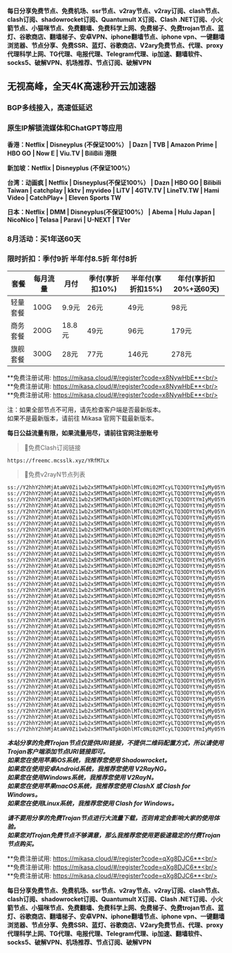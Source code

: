 **每日分享免费节点、免费机场、ssr节点、v2ray节点、v2ray订阅、clash节点、clash订阅、shadowrocket订阅、Quantumult X订阅、Clash .NET订阅、小火箭节点、小猫咪节点、免费翻墙、免费科学上网、免费梯子、免费trojan节点、蓝灯、谷歌商店、翻墙梯子、安卓VPN、iphone翻墙节点、iphone vpn、一键翻墙浏览器、节点分享、免费SSR、蓝灯、谷歌商店、V2ary免费节点、代理、proxy代理科学上网、TG代理、电报代理、Telegram代理、ip加速、翻墙软件、socks5、破解VPN、机场推荐、节点订阅、破解VPN**


## 无视高峰，全天4K高速秒开云加速器
### BGP多线接入，高速低延迟
### 原生IP解锁流媒体和ChatGPT等应用

**香港：Netflix | Disneyplus (不保证100%） | Dazn | TVB | Amazon Prime | HBO GO | Now E | Viu.TV | BiliBili 港限**

**新加坡：Netflix | Disneyplus (不保证100%）**

**台湾：动画疯 | Netflix | Disneyplus(不保证100%） | Dazn | HBO GO | Bilibili Taiwan | catchplay | kktv | myvideo | LiTV | 4GTV.TV | LineTV.TW | Hami Video | CatchPlay+ | Eleven Sports TW**

**日本：Netflix | DMM | Disneyplus(不保证100%） | Abema | Hulu Japan | NicoNico | Telasa | Paravi | U-NEXT | TVer**

### 8月活动：买1年送60天
### 限时折扣：季付9折 半年付8.5折 年付8折

| 套餐 | 每月流量 | 月付 | 季付(享折扣10%) | 半年付(享折扣15%) | 年付(享折扣20%+送60天) |
| --- | ----- | --- | --------- | ---------- | ------------- |
| 轻量套餐 | 100G | 9.9元 | 26元 | 49元 |  98元 |
| 商务套餐 | 200G | 18.8元 | 49元 | 96元 |  179元 |
| 旗舰套餐 | 300G | 28元 | 77元 | 146元 |  278元 |


**免费注册试用: https://mikasa.cloud/#/register?code=x8NywHbE**<br/>
**免费注册试用: https://mikasa.cloud/#/register?code=x8NywHbE**<br/>
**免费注册试用: https://mikasa.cloud/#/register?code=x8NywHbE**<br/>

注：如果全部节点不可用，请先检查客户端是否最新版本。<br/>
  如果不是最新版本，请前往 Mikasa 官网下载最新版本。


**每日公益流量有限，如果流量用尽，请前往官网注册账号**
      

>🚀免费Clash订阅链接

```
https://freemc.mcsslk.xyz/YRfM7Lx
```


>🚀免费v2rayN节点列表

```
ss://Y2hhY2hhMjAtaWV0Zi1wb2x5MTMwNTpkODhlMTc0Ni02MTcyLTQ3ODYtYmIyMy05YWEyZTg1Y2RkZjQ@free.2apzhfa.xyz:31141#%E5%89%A9%E4%BD%99%E6%B5%81%E9%87%8F%EF%BC%9A10%20GB
ss://Y2hhY2hhMjAtaWV0Zi1wb2x5MTMwNTpkODhlMTc0Ni02MTcyLTQ3ODYtYmIyMy05YWEyZTg1Y2RkZjQ@free.2apzhfa.xyz:31141#%E5%A5%97%E9%A4%90%E5%88%B0%E6%9C%9F%EF%BC%9A%E9%95%BF%E6%9C%9F%E6%9C%89%E6%95%88
ss://Y2hhY2hhMjAtaWV0Zi1wb2x5MTMwNTpkODhlMTc0Ni02MTcyLTQ3ODYtYmIyMy05YWEyZTg1Y2RkZjQ@free.2apzhfa.xyz:31141#%E6%97%A0%E6%B3%95%E4%BD%BF%E7%94%A8%E8%AF%B7%E6%9D%A5%E5%AE%98%E7%BD%91%E6%9B%B4%E6%96%B0%E8%AE%A2%E9%98%85
ss://Y2hhY2hhMjAtaWV0Zi1wb2x5MTMwNTpkODhlMTc0Ni02MTcyLTQ3ODYtYmIyMy05YWEyZTg1Y2RkZjQ@free.2apzhfa.xyz:31141#%E4%BD%BF%E7%94%A8%E5%89%8D%E8%AF%B7%E5%8D%B8%E8%BD%BD%E5%8F%8D%E8%AF%88app
ss://Y2hhY2hhMjAtaWV0Zi1wb2x5MTMwNTpkODhlMTc0Ni02MTcyLTQ3ODYtYmIyMy05YWEyZTg1Y2RkZjQ@free.2apzhfa.xyz:31141#%E5%AE%98%E7%BD%91%E5%9C%B0%E5%9D%80%EF%BC%9A%20a.mikasass.pro
ss://Y2hhY2hhMjAtaWV0Zi1wb2x5MTMwNTpkODhlMTc0Ni02MTcyLTQ3ODYtYmIyMy05YWEyZTg1Y2RkZjQ@free.2apzhfa.xyz:31141#%E6%B0%B8%E4%B9%85%E5%9F%9F%E5%90%8D%E5%8F%91%E5%B8%83%E9%A1%B5%EF%BC%9Amcrelease.xyz
ss://Y2hhY2hhMjAtaWV0Zi1wb2x5MTMwNTpkODhlMTc0Ni02MTcyLTQ3ODYtYmIyMy05YWEyZTg1Y2RkZjQ@free.2apzhfa.xyz:31141#%F0%9F%87%AD%F0%9F%87%B0%E9%A6%99%E6%B8%AF%2001%20%7C%201x%20HK
ss://Y2hhY2hhMjAtaWV0Zi1wb2x5MTMwNTpkODhlMTc0Ni02MTcyLTQ3ODYtYmIyMy05YWEyZTg1Y2RkZjQ@free.2apzhfa.xyz:31143#%F0%9F%87%AD%F0%9F%87%B0%E9%A6%99%E6%B8%AF%2002%20%7C%201x%20HK
ss://Y2hhY2hhMjAtaWV0Zi1wb2x5MTMwNTpkODhlMTc0Ni02MTcyLTQ3ODYtYmIyMy05YWEyZTg1Y2RkZjQ@free.2apzhfa.xyz:31145#%F0%9F%87%AD%F0%9F%87%B0%E9%A6%99%E6%B8%AF%E5%AE%B6%E5%AE%BD%2003%20%7C%201x%20HK
ss://Y2hhY2hhMjAtaWV0Zi1wb2x5MTMwNTpkODhlMTc0Ni02MTcyLTQ3ODYtYmIyMy05YWEyZTg1Y2RkZjQ@free.2apzhfa.xyz:31241#%F0%9F%87%B9%F0%9F%87%BC%E5%8F%B0%E6%B9%BE%2001%20%7C%201x%20TW
ss://Y2hhY2hhMjAtaWV0Zi1wb2x5MTMwNTpkODhlMTc0Ni02MTcyLTQ3ODYtYmIyMy05YWEyZTg1Y2RkZjQ@free.2apzhfa.xyz:31243#%F0%9F%87%B9%F0%9F%87%BC%E5%8F%B0%E6%B9%BE%2002%20%7C%201x%20TW
ss://Y2hhY2hhMjAtaWV0Zi1wb2x5MTMwNTpkODhlMTc0Ni02MTcyLTQ3ODYtYmIyMy05YWEyZTg1Y2RkZjQ@free.2apzhfa.xyz:31245#%F0%9F%87%B9%F0%9F%87%BC%E5%8F%B0%E6%B9%BE%2003%20%7C%201x%20TW
ss://Y2hhY2hhMjAtaWV0Zi1wb2x5MTMwNTpkODhlMTc0Ni02MTcyLTQ3ODYtYmIyMy05YWEyZTg1Y2RkZjQ@free.2apzhfa.xyz:31111#%F0%9F%87%AF%F0%9F%87%B5%E6%97%A5%E6%9C%AC%2001%20%7C%201x%20JP
ss://Y2hhY2hhMjAtaWV0Zi1wb2x5MTMwNTpkODhlMTc0Ni02MTcyLTQ3ODYtYmIyMy05YWEyZTg1Y2RkZjQ@free.2apzhfa.xyz:31113#%F0%9F%87%AF%F0%9F%87%B5%E6%97%A5%E6%9C%AC%2002%20%7C%201x%20JP
ss://Y2hhY2hhMjAtaWV0Zi1wb2x5MTMwNTpkODhlMTc0Ni02MTcyLTQ3ODYtYmIyMy05YWEyZTg1Y2RkZjQ@free.2apzhfa.xyz:31115#%F0%9F%87%AF%F0%9F%87%B5%E6%97%A5%E6%9C%AC%2003%20%7C%201x%20JP
ss://Y2hhY2hhMjAtaWV0Zi1wb2x5MTMwNTpkODhlMTc0Ni02MTcyLTQ3ODYtYmIyMy05YWEyZTg1Y2RkZjQ@free.2apzhfa.xyz:31171#%F0%9F%87%B8%F0%9F%87%AC%E6%96%B0%E5%8A%A0%E5%9D%A1%2001%20%7C%201x%20SG
ss://Y2hhY2hhMjAtaWV0Zi1wb2x5MTMwNTpkODhlMTc0Ni02MTcyLTQ3ODYtYmIyMy05YWEyZTg1Y2RkZjQ@free.2apzhfa.xyz:31173#%F0%9F%87%B8%F0%9F%87%AC%E6%96%B0%E5%8A%A0%E5%9D%A1%2002%20%7C%201x%20SG
ss://Y2hhY2hhMjAtaWV0Zi1wb2x5MTMwNTpkODhlMTc0Ni02MTcyLTQ3ODYtYmIyMy05YWEyZTg1Y2RkZjQ@free.2apzhfa.xyz:31175#%F0%9F%87%B8%F0%9F%87%AC%E6%96%B0%E5%8A%A0%E5%9D%A1%2003%20%7C%201x%20SG
ss://Y2hhY2hhMjAtaWV0Zi1wb2x5MTMwNTpkODhlMTc0Ni02MTcyLTQ3ODYtYmIyMy05YWEyZTg1Y2RkZjQ@free.2apzhfa.xyz:31311#%F0%9F%87%B0%F0%9F%87%B7%E9%9F%A9%E5%9B%BD%2001%20%7C%201x%20KR
ss://Y2hhY2hhMjAtaWV0Zi1wb2x5MTMwNTpkODhlMTc0Ni02MTcyLTQ3ODYtYmIyMy05YWEyZTg1Y2RkZjQ@free.2apzhfa.xyz:31341#%F0%9F%87%B5%F0%9F%87%AD%E8%8F%B2%E5%BE%8B%E5%AE%BE%2001%20%7C%201x%20PH
ss://Y2hhY2hhMjAtaWV0Zi1wb2x5MTMwNTpkODhlMTc0Ni02MTcyLTQ3ODYtYmIyMy05YWEyZTg1Y2RkZjQ@free.2apzhfa.xyz:31211#%F0%9F%87%BA%F0%9F%87%B8%E7%BE%8E%E5%9B%BD%2001%20%7C%201x%20US%20Los%20Angeles
ss://Y2hhY2hhMjAtaWV0Zi1wb2x5MTMwNTpkODhlMTc0Ni02MTcyLTQ3ODYtYmIyMy05YWEyZTg1Y2RkZjQ@free.2apzhfa.xyz:31213#%F0%9F%87%BA%F0%9F%87%B8%E7%BE%8E%E5%9B%BD%E5%AE%B6%E5%AE%BD%2002%20%7C%201x%20US%20Los%20Angeles
ss://Y2hhY2hhMjAtaWV0Zi1wb2x5MTMwNTpkODhlMTc0Ni02MTcyLTQ3ODYtYmIyMy05YWEyZTg1Y2RkZjQ@free.2apzhfa.xyz:31215#%F0%9F%87%BA%F0%9F%87%B8%E7%BE%8E%E5%9B%BD%2003%20%7C%201x%20US%20Washington
ss://Y2hhY2hhMjAtaWV0Zi1wb2x5MTMwNTpkODhlMTc0Ni02MTcyLTQ3ODYtYmIyMy05YWEyZTg1Y2RkZjQ@free.2apzhfa.xyz:31217#%F0%9F%87%BA%F0%9F%87%B8%E7%BE%8E%E5%9B%BD%2004%20%7C%201x%20US%20Honolulu
ss://Y2hhY2hhMjAtaWV0Zi1wb2x5MTMwNTpkODhlMTc0Ni02MTcyLTQ3ODYtYmIyMy05YWEyZTg1Y2RkZjQ@free.2apzhfa.xyz:31219#%F0%9F%87%BA%F0%9F%87%B8%E7%BE%8E%E5%9B%BD%2005%20%7C%201x%20US%20New%20Jersey
ss://Y2hhY2hhMjAtaWV0Zi1wb2x5MTMwNTpkODhlMTc0Ni02MTcyLTQ3ODYtYmIyMy05YWEyZTg1Y2RkZjQ@free.2apzhfa.xyz:31271#%F0%9F%87%AC%F0%9F%87%A7%E8%8B%B1%E5%9B%BD%E5%AE%B6%E5%AE%BD%2001%20%7C%201x%20UK
ss://Y2hhY2hhMjAtaWV0Zi1wb2x5MTMwNTpkODhlMTc0Ni02MTcyLTQ3ODYtYmIyMy05YWEyZTg1Y2RkZjQ@free.2apzhfa.xyz:31741#%F0%9F%87%AA%F0%9F%87%B8%E8%A5%BF%E7%8F%AD%E7%89%9901%20%7C%201x%20ES
ss://Y2hhY2hhMjAtaWV0Zi1wb2x5MTMwNTpkODhlMTc0Ni02MTcyLTQ3ODYtYmIyMy05YWEyZTg1Y2RkZjQ@free.2apzhfa.xyz:31721#%F0%9F%87%B2%F0%9F%87%BE%E9%A9%AC%E6%9D%A5%E8%A5%BF%E4%BA%9A01%20%7C%201x%20MY
ss://Y2hhY2hhMjAtaWV0Zi1wb2x5MTMwNTpkODhlMTc0Ni02MTcyLTQ3ODYtYmIyMy05YWEyZTg1Y2RkZjQ@free.2apzhfa.xyz:31741#%F0%9F%87%B9%F0%9F%87%AD%E6%B3%B0%E5%9B%BD01%20%20%7C%201x%20TH
ss://Y2hhY2hhMjAtaWV0Zi1wb2x5MTMwNTpkODhlMTc0Ni02MTcyLTQ3ODYtYmIyMy05YWEyZTg1Y2RkZjQ@free.2apzhfa.xyz:31371#%F0%9F%87%AE%F0%9F%87%B3%E5%8D%B0%E5%BA%A6%2001%20%7C%201x%20IN
ss://Y2hhY2hhMjAtaWV0Zi1wb2x5MTMwNTpkODhlMTc0Ni02MTcyLTQ3ODYtYmIyMy05YWEyZTg1Y2RkZjQ@free.2apzhfa.xyz:31411#%F0%9F%87%A6%F0%9F%87%BA%E6%BE%B3%E5%A4%A7%E5%88%A9%E4%BA%9A%2001%20%7C%201x%20AU
ss://Y2hhY2hhMjAtaWV0Zi1wb2x5MTMwNTpkODhlMTc0Ni02MTcyLTQ3ODYtYmIyMy05YWEyZTg1Y2RkZjQ@free.2apzhfa.xyz:31441#%F0%9F%87%A8%F0%9F%87%A6%E5%8A%A0%E6%8B%BF%E5%A4%A7%2001%20%7C%201x%20CA
ss://Y2hhY2hhMjAtaWV0Zi1wb2x5MTMwNTpkODhlMTc0Ni02MTcyLTQ3ODYtYmIyMy05YWEyZTg1Y2RkZjQ@free.2apzhfa.xyz:31471#%F0%9F%87%A9%F0%9F%87%AA%E5%BE%B7%E5%9B%BD%2001%20%7C%201x%20DE
ss://Y2hhY2hhMjAtaWV0Zi1wb2x5MTMwNTpkODhlMTc0Ni02MTcyLTQ3ODYtYmIyMy05YWEyZTg1Y2RkZjQ@free.2apzhfa.xyz:31511#%F0%9F%87%B7%F0%9F%87%BA%E4%BF%84%E7%BD%97%E6%96%AF%2001%20%7C%201x%20RU
ss://Y2hhY2hhMjAtaWV0Zi1wb2x5MTMwNTpkODhlMTc0Ni02MTcyLTQ3ODYtYmIyMy05YWEyZTg1Y2RkZjQ@free.2apzhfa.xyz:31571#%F0%9F%87%B9%F0%9F%87%B7%E5%9C%9F%E8%80%B3%E5%85%B6%2001%20%7C%201x%20TR
ss://Y2hhY2hhMjAtaWV0Zi1wb2x5MTMwNTpkODhlMTc0Ni02MTcyLTQ3ODYtYmIyMy05YWEyZTg1Y2RkZjQ@free.2apzhfa.xyz:31611#%F0%9F%87%BA%F0%9F%87%A6%E4%B9%8C%E5%85%8B%E5%85%B0%2001%20%7C%201x%20UA
ss://Y2hhY2hhMjAtaWV0Zi1wb2x5MTMwNTpkODhlMTc0Ni02MTcyLTQ3ODYtYmIyMy05YWEyZTg1Y2RkZjQ@free.2apzhfa.xyz:31641#%F0%9F%87%BB%F0%9F%87%B3%E8%B6%8A%E5%8D%97%2001%20%7C%201x%20VN
ss://Y2hhY2hhMjAtaWV0Zi1wb2x5MTMwNTpkODhlMTc0Ni02MTcyLTQ3ODYtYmIyMy05YWEyZTg1Y2RkZjQ@free.2apzhfa.xyz:31671#%F0%9F%87%A7%F0%9F%87%B7%E5%B7%B4%E8%A5%BF%2001%20%7C%201x%20BR
ss://Y2hhY2hhMjAtaWV0Zi1wb2x5MTMwNTpkODhlMTc0Ni02MTcyLTQ3ODYtYmIyMy05YWEyZTg1Y2RkZjQ@free.2apzhfa.xyz:31111#%F0%9F%87%AF%F0%9F%87%B5%E6%97%A5%E6%9C%AC%E3%80%90%E5%9B%BD%E5%A4%96%E7%9B%B4%E8%BF%9E%E3%80%91
ss://Y2hhY2hhMjAtaWV0Zi1wb2x5MTMwNTpkODhlMTc0Ni02MTcyLTQ3ODYtYmIyMy05YWEyZTg1Y2RkZjQ@free.2apzhfa.xyz:31241#%F0%9F%87%B9%F0%9F%87%BC%E5%8F%B0%E6%B9%BE%E3%80%90%E5%9B%BD%E5%A4%96%E7%9B%B4%E8%BF%9E%E3%80%91
ss://Y2hhY2hhMjAtaWV0Zi1wb2x5MTMwNTpkODhlMTc0Ni02MTcyLTQ3ODYtYmIyMy05YWEyZTg1Y2RkZjQ@free.2apzhfa.xyz:31141#%F0%9F%87%AD%F0%9F%87%B0%E9%A6%99%E6%B8%AF%20%E3%80%90%E5%9B%BD%E5%A4%96%E7%9B%B4%E8%BF%9E%E3%80%91
```

***本站分享的免费Trojan节点仅提供URI链接，不提供二维码配置方式，所以请使用Trojan客户端添加节点URI链接即可。***<br/>
***如果您在使用苹果iOS系统，我推荐您使用 Shadowrocket。***<br/>
***如果您在使用安卓Android系统，我推荐您使用 V2RayNG。***<br/>
***如果您在使用Windows系统，我推荐您使用 V2RayN。***<br/>
***如果您在使用苹果macOS系统，我推荐您使用 ClashX 或 Clash  for Windows。***<br/>
***如果您在使用Linux系统，我推荐您使用 Clash  for Windows。***<br/>

***请不要用分享的免费Trojan节点进行大流量下载，否则肯定会影响大家的使用体验。***<br/>
***如果您对Trojan免费节点不够满意，那么我推荐您使用更极速稳定的付费Trojan节点购买。***<br/>

**免费注册试用: https://mikasa.cloud/#/register?code=qXg8DJC6**<br/>
**免费注册试用: https://mikasa.cloud/#/register?code=qXg8DJC6**<br/>
**免费注册试用: https://mikasa.cloud/#/register?code=qXg8DJC6**<br/>

**每日分享免费节点、免费机场、ssr节点、v2ray节点、v2ray订阅、clash节点、clash订阅、shadowrocket订阅、Quantumult X订阅、Clash .NET订阅、小火箭节点、小猫咪节点、免费翻墙、免费科学上网、免费梯子、免费trojan节点、蓝灯、谷歌商店、翻墙梯子、安卓VPN、iphone翻墙节点、iphone vpn、一键翻墙浏览器、节点分享、免费SSR、蓝灯、谷歌商店、V2ary免费节点、代理、proxy代理科学上网、TG代理、电报代理、Telegram代理、ip加速、翻墙软件、socks5、破解VPN、机场推荐、节点订阅、破解VPN**
